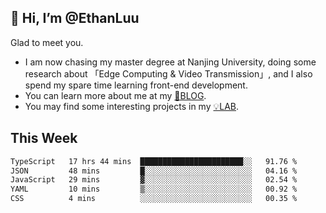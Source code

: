 ## 👋 Hi, I’m @EthanLuu

Glad to meet you.

- I am now chasing my master degree at Nanjing University, doing some research about 「Edge Computing & Video Transmission」, and I also spend my spare time learning front-end development.
- You can learn more about me at my [📝BLOG](https://blog.ethanloo.cn).
- You may find some interesting projects in my [💡LAB](https://lab.ethanloo.cn).

## This Week
<!--START_SECTION:waka-->

```txt
TypeScript   17 hrs 44 mins  ███████████████████████░░   91.76 %
JSON         48 mins         █░░░░░░░░░░░░░░░░░░░░░░░░   04.16 %
JavaScript   29 mins         ▓░░░░░░░░░░░░░░░░░░░░░░░░   02.54 %
YAML         10 mins         ▒░░░░░░░░░░░░░░░░░░░░░░░░   00.92 %
CSS          4 mins          ░░░░░░░░░░░░░░░░░░░░░░░░░   00.35 %
```

<!--END_SECTION:waka-->
